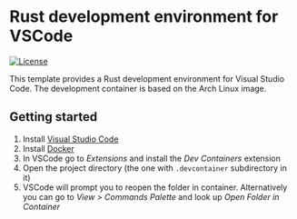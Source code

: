 # Rust development environment for VSCode

[![License](https://img.shields.io/badge/license-MIT-green)](./LICENSE)

This template provides a Rust development environment for Visual Studio Code. The development container is based on the Arch Linux image.

## Getting started

1. Install [Visual Studio Code](https://code.visualstudio.com/)
2. Install [Docker](https://www.docker.com/)
3. In VSCode go to *Extensions* and install the *Dev Containers* extension
4. Open the project directory (the one with `.devcontainer` subdirectory in it)
5. VSCode will prompt you to reopen the folder in container. Alternatively you can go to *View > Commands Palette* and look up *Open Folder in Container*
